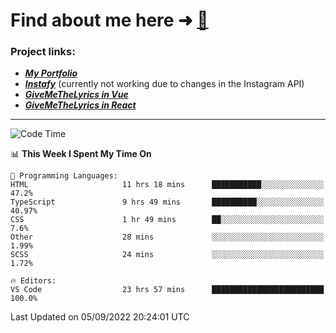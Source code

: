 # Find about me here ➜ [🧑](https://pauabella.dev)

### Project links:
- ***[My Portfolio](https://pauabella.dev)***
- ***[Instafy](https://instafy.me)*** (currently not working due to changes in the Instagram API)
- ***[GiveMeTheLyrics in Vue](https://lyrics.pauabella.dev)***
- ***[GiveMeTheLyrics in React](https://pauabella.dev/GiveMeTheLyrics)***

---
<!--START_SECTION:waka-->
![Code Time](http://img.shields.io/badge/Code%20Time-1%2C407%20hrs%2040%20mins-blue)

📊 **This Week I Spent My Time On** 

```text
💬 Programming Languages: 
HTML                     11 hrs 18 mins      ███████████░░░░░░░░░░░░░░   47.2% 
TypeScript               9 hrs 49 mins       ██████████░░░░░░░░░░░░░░░   40.97% 
CSS                      1 hr 49 mins        ██░░░░░░░░░░░░░░░░░░░░░░░   7.6% 
Other                    28 mins             ░░░░░░░░░░░░░░░░░░░░░░░░░   1.99% 
SCSS                     24 mins             ░░░░░░░░░░░░░░░░░░░░░░░░░   1.72%

🔥 Editors: 
VS Code                  23 hrs 57 mins      █████████████████████████   100.0%

```


 Last Updated on 05/09/2022 20:24:01 UTC
<!--END_SECTION:waka-->
